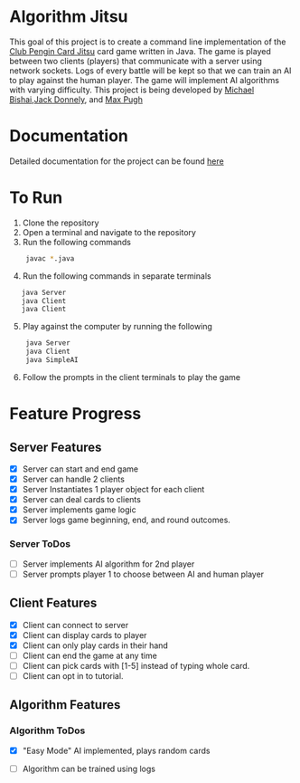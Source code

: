 # Algorithm Jitsu
This goal of this project is to create a command line implementation of the [Club Pengin Card Jitsu](https://clubpenguin.fandom.com/wiki/Card-Jitsu) card game written in Java. The game is played between two clients (players) that communicate with a server using network sockets. Logs of every battle will be kept so that we can train an AI to play against the human player. The game will implement AI algorithms with varying difficulty. This project is being developed by [Michael Bishai](https://github.com/cdnmonitor),[Jack Donnely](https://github.com/LeonTheMouse), and [Max Pugh](https://github.com/mpughcs)

# Documentation
Detailed documentation for the project can be found [here](https://loud-battery-5c3.notion.site/Card-Jitsu-Automata-394c48ba19ce45ea9993e6cc75747b9c)

# To Run
1. Clone the repository
2. Open a terminal and navigate to the repository
3. Run the following commands
```bash
    javac *.java
 ```
 4. Run the following commands in separate terminals
 ```bash
    java Server
    java Client
    java Client
```
5. Play against the computer by running the following
```bash
    java Server
    java Client
    java SimpleAI
```
6. Follow the prompts in the client terminals to play the game
<!-- to do list -->




# Feature Progress

## Server Features
- [x] Server can start and end game
- [x] Server can handle 2 clients
- [x] Server Instantiates 1 player object for each client
- [x] Server can deal cards to clients
- [x] Server implements game logic
- [x] Server logs game beginning, end, and round outcomes. 
### Server ToDos 
- [ ] Server implements AI algorithm for 2nd player
- [ ] Server prompts player 1 to choose between AI and human player

## Client Features
- [x] Client can connect to server
- [x] Client can display cards to player
- [x] Client can only play cards in their hand
- [ ] Client can end the game at any time
- [ ] Client can pick cards with [1-5] instead of typing whole card.
- [ ] Client can opt in to tutorial.

## Algorithm Features
### Algorithm ToDos
- [x] "Easy Mode" AI implemented, plays random cards
- [ ] Algorithm can be trained using logs



